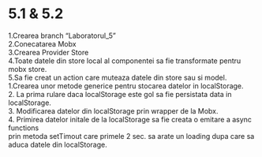 # 5.1 & 5.2
1.Crearea branch “Laboratorul_5”<br>
2.Conecatarea Mobx<br>
3.Crearea Provider Store<br>
4.Toate datele din store local al componentei sa fie transformate pentru mobx store.<br>
5.Sa fie creat un action care muteaza datele din store sau si model.<br>
1.Crearea unor metode generice pentru stocarea datelor in localStorage. <br>
2. La prima rulare daca localStorage este gol sa fie persistata data in localStorage. <br>
3. Modificarea datelor din localStorage prin wrapper de la Mobx. <br>
4. Primirea datelor initale de la localStorage sa fie creata o emitare a async functions  <br> 
prin metoda setTimout care primele 2 sec. sa arate un loading dupa care sa aduca datele din localStorage.


